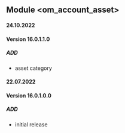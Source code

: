 ## Module <om_account_asset>

#### 24.10.2022
#### Version 16.0.1.1.0
##### ADD
- asset category

#### 22.07.2022
#### Version 16.0.1.0.0
##### ADD
- initial release
